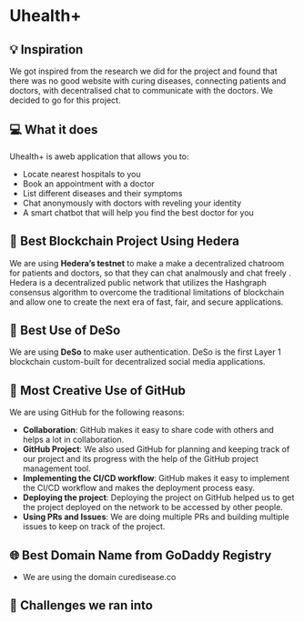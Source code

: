 # Uhealth+

## 💡 Inspiration

We got inspired from the research we did for the project and found that there was no good website with curing diseases, connecting patients and doctors, with decentralised chat to communicate with the doctors. We decided to go for this project.

## 💻 What it does

Uhealth+ is aweb application that allows you to:

- Locate nearest hospitals to you
- Book an appointment with a doctor
- List different diseases and their symptoms
- Chat anonymously with doctors with reveling your identity
- A smart chatbot that will help you find the best doctor for you

## 🔐 Best Blockchain Project Using Hedera

We are using **Hedera’s testnet** to make a make a decentralized chatroom for patients and doctors, so that they can chat analmously and chat freely . Hedera is a decentralized public network that utilizes the Hashgraph consensus algorithm to overcome the traditional limitations of blockchain and allow one to create the next era of fast, fair, and secure applications.

## 🔗 Best Use of DeSo

We are using **DeSo** to make user authentication. DeSo is the first Layer 1 blockchain custom-built for decentralized social media applications.

## 🤝 Most Creative Use of GitHub

We are using GitHub for the following reasons:

- **Collaboration**: GitHub makes it easy to share code with others and helps a lot in collaboration.
- **GitHub Project**: We also used GitHub for planning and keeping track of our project and its progress with the help of the GitHub project management tool.
- **Implementing the CI/CD workflow**: GitHub makes it easy to implement the CI/CD workflow and makes the deployment process easy.
- **Deploying the project**: Deploying the project on GitHub helped us to get the project deployed on the network to be accessed by other people.
- **Using PRs and Issues**: We are doing multiple PRs and building multiple issues to keep on track of the project.

## 🌐 Best Domain Name from GoDaddy Registry

- We are using the domain curedisease.co 

## 🧠 Challenges we ran into

